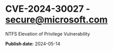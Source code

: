 # CVE-2024-30027 - secure@microsoft.com

NTFS Elevation of Privilege Vulnerability

**Publish date:** 2024-05-14
